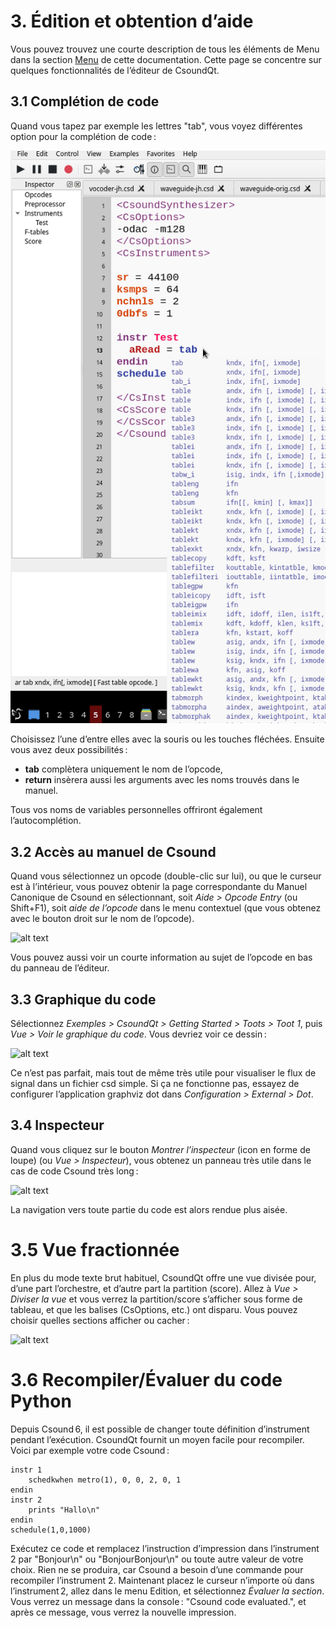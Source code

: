 # 3. Édition et obtention d’aide
Vous pouvez trouvez une courte description de tous les éléments de Menu dans la section [Menu](Menu.md) de cette documentation. Cette page se concentre sur quelques fonctionnalités de l’éditeur de CsoundQt.

## 3.1 Complétion de code
Quand vous tapez par exemple les lettres "tab", vous voyez différentes option pour la complétion de code :

![alt text](../images-getting-started/image-4.png)

Choisissez l’une d’entre elles avec la souris ou les touches fléchées. Ensuite vous avez deux possibilités :
- **tab** complètera uniquement le nom de l’opcode,
- **return** insèrera aussi les arguments avec les noms trouvés dans le manuel.

Tous vos noms de variables personnelles offriront également l’autocomplétion.

## 3.2 Accès au manuel de Csound

Quand vous sélectionnez un opcode (double-clic sur lui), ou que le curseur est à l’intérieur, vous pouvez obtenir la page correspondante du Manuel Canonique de Csound en sélectionnant, soit _Aide > Opcode Entry_ (ou Shift+F1), soit _aide de l’opcode_ dans le menu contextuel (que vous obtenez avec le bouton droit sur le nom de l’opcode).

![alt text](imagesGettingStarted/image-5.png)

Vous pouvez aussi voir un courte information au sujet de l’opcode en bas du panneau de l’éditeur.

## 3.3 Graphique du code

Sélectionnez _Exemples > CsoundQt > Getting Started > Toots > Toot 1_, puis _Vue > Voir le graphique du code_. Vous devriez voir ce dessin :

![alt text](imagesGettingStarted/image-6.png)

Ce n’est pas parfait, mais tout de même très utile pour visualiser le flux de signal dans un fichier csd simple. Si ça ne fonctionne pas, essayez de configurer l’application graphviz dot dans _Configuration > External > Dot_.

## 3.4 Inspecteur

Quand vous cliquez sur le bouton _Montrer l’inspecteur_ (icon en forme de loupe) (ou _Vue > Inspecteur_), vous obtenez un panneau très utile dans le cas de code Csound très long :

![alt text](imagesGettingStarted/image-7.png)

La navigation vers toute partie du code est alors rendue plus aisée.

# 3.5 Vue fractionnée

En plus du mode texte brut habituel, CsoundQt offre une vue divisée pour, d’une part l’orchestre, et d’autre part la partition (score). Allez à _Vue > Diviser la vue_ et vous verrez la partition/score s’afficher sous forme de tableau, et que les balises (CsOptions, etc.) ont disparu. Vous pouvez choisir quelles sections afficher ou cacher :

![alt text](imagesGettingStarted/image-8.png)

# 3.6 Recompiler/Évaluer du code Python

Depuis Csound 6, il est possible de changer toute définition d’instrument pendant l’exécution. CsoundQt fournit un moyen facile pour recompiler. Voici par exemple votre code Csound :
```
instr 1
    schedkwhen metro(1), 0, 0, 2, 0, 1
endin
instr 2
    prints "Hallo\n"
endin
schedule(1,0,1000)
```

Exécutez ce code et remplacez l’instruction d’impression dans l’instrument 2 par "Bonjour\n" ou "BonjourBonjour\n" ou toute autre valeur de votre choix. Rien ne se produira, car Csound a besoin d’une commande pour recompiler l’instrument 2. Maintenant placez le curseur n’importe où dans l’instrument 2, allez dans le menu Edition, et sélectionnez _Évaluer la section_. Vous verrez un message dans la console : "Csound code evaluated.", et après ce message, vous verrez la nouvelle impression.
